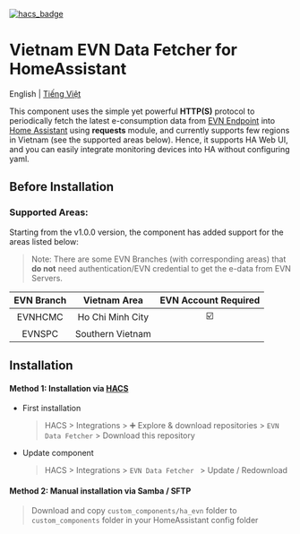 [![hacs_badge](https://img.shields.io/badge/HACS-Default-41BDF5.svg?style=for-the-badge)](https://github.com/hacs/integration)

# Vietnam EVN Data Fetcher for HomeAssistant

English | [Tiếng Việt](https://github.com/trvqhuy/ha-evn/blob/main/README.md)

This component uses the simple yet powerful **HTTP(S)** protocol to periodically fetch the latest e-consumption data from [EVN Endpoint](https://www.evn.com.vn) into [Home Assistant](https://www.home-assistant.io) using **requests** module, and currently supports few regions in Vietnam (see the supported areas below). Hence, it supports HA Web UI, and you can easily integrate monitoring devices into HA without configuring yaml.

## Before Installation
### Supported Areas:
Starting from the v1.0.0 version, the component has added support for the areas listed below:
> Note: There are some EVN Branches (with corresponding areas) that **do not** need authentication/EVN credential to get the e-data from EVN Servers.

| EVN Branch | Vietnam Area | EVN Account Required |
|:---:|:---:|:---:|
| EVNHCMC | Ho Chi Minh City | ☑️ |
| EVNSPC | Southern Vietnam |   |

## Installation
#### Method 1: Installation via [HACS](https://hacs.xyz)
- First installation
    > HACS > Integrations > ➕ Explore & download repositories  > `EVN Data Fetcher` > Download this repository
- Update component
    > HACS > Integrations > `EVN Data Fetcher ` > Update / Redownload

#### Method 2: Manual installation via Samba / SFTP
> Download and copy `custom_components/ha_evn` folder to `custom_components` folder in your HomeAssistant config folder
